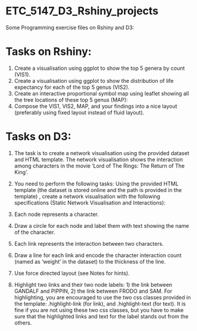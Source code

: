 # ETC_5147_D3_Rshiny_projects

Some Programming exercise files on Rshiny and D3:

# Tasks on Rshiny:

1. Create a visualisation using ggplot to show the top 5 genera by count (VIS1).
2. Create a visualisation using ggplot to show the distribution of life expectancy for each of the top 5 genus (VIS2).
3. Create an interactive proportional symbol map using leaflet showing all the tree locations of these top 5 genus (MAP): 
4. Compose the VIS1, VIS2, MAP, and your findings into a nice layout (preferably using fixed layout instead of fluid layout).

# Tasks on D3:
1. The task is to create a network visualisation using the provided dataset and HTML template. The network visualisation shows the interaction among characters in the movie ‘Lord of The Rings: The Return of The King’.
2. You need to perform the following tasks:
Using the provided HTML template (the dataset is stored online and the path is provided in the template) , create a network visualisation with the following specifications (Static Network Visualisation and Interactions):

1. Each node represents a character.
2. Draw a circle for each node and label them with text showing the name of the character.
3. Each link represents the interaction between two characters.
4. Draw a line for each link and encode the character interaction count (named as ‘weight’ in the dataset) to the thickness of the line.
5. Use force directed layout (see Notes for hints).
6. Highlight two links and their two node labels: 1) the link between GANDALF and PIPPIN, 2) the link between FRODO and SAM. For highlighting, you are encouraged to use the two css classes provided in the template: .highlight-link (for link), and  .highlight-text (for text). It is fine if you are not using these two css classes, but you have to make sure that the highlighted links and text for the label stands out from the others.
